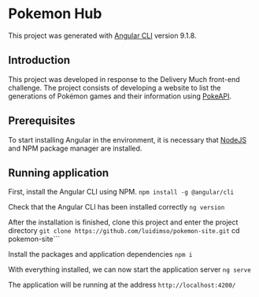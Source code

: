 # Pokemon Hub

This project was generated with [Angular CLI](https://github.com/angular/angular-cli) version 9.1.8.


## Introduction
This project was developed in response to the Delivery Much front-end challenge. The project consists of developing a website to list the generations of Pokémon games and their information using [PokeAPI](https://pokeapi.co/).


## Prerequisites
To start installing Angular in the environment, it is necessary that [NodeJS](https://nodejs.org/) and NPM package manager are installed.


## Running application
First, install the Angular CLI using NPM.
```npm install -g @angular/cli```

Check that the Angular CLI has been installed correctly
```ng version```

After the installation is finished, clone this project and enter the project directory
```git clone https://github.com/luidimso/pokemon-site.git```
cd pokemon-site```

Install the packages and application dependencies
```npm i```

With everything installed, we can now start the application server
```ng serve```

The application will be running at the address `http://localhost:4200/`
